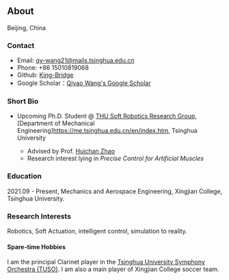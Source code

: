 ## About

<!--
Qiyao Wang (王启尧) -->

Beijing, China

### Contact

- Email: qy-wang21@mails.tsinghua.edu.cn
- Phone: +86 15010819068
- Github: [King-Bridge](https://github.com/King-Bridge)
- Google Scholar：[Qiyao Wang's Google Scholar](https://scholar.google.com/citations?user=d_r-sUMAAAAJ&hl=en&oi=ao)

### Short Bio

- Upcoming Ph.D. Student @ [THU Soft Robotics Research Group](https://www.thusoftrobot.com/), [Department of Mechanical Engineering]https://me.tsinghua.edu.cn/en/index.htm, Tsinghua University

  - Advised by Prof. [Huichan Zhao](https://www.me.tsinghua.edu.cn/en/info/1084/1639.htm)
  - Research interest lying in _Precise Control for Artificial Muscles_


<!-- ### Biography
I am currently a junior Undergraduate Student pursuing a bachelor's Degree in Mechanics and Aerospace Engineering at Xingjian College, Tsinghua University, China.

My research interests lie in Robotics, Soft Actuation, intelligent control, simulation to reality. My aspiration involves combining artificial muscle structures with dynamic simulators to build intelligent robots that can collaborate perfectly with humans. I am passionate about exploring the potential of soft robotics and its application in diverse practical scenarios, such as medical and industrial fields. I am also interested in developing efficient control algorithms and simulation methods to improve the performance of soft robots.

I started research since my sophomore year. I fortunately began my very first research in [DISCOVER Lab](https://air.tsinghua.edu.cn/en/Research1/DISCOVER_Laboratory.htm) advised by Professor [Guyue Zhou](https://air.tsinghua.edu.cn/en/info/1046/1196.htm), where I collaborated with Dr. Yongliang Shi, Yuhang Zheng, Pengfei Li and Beiwen Tian on the building of a desktop robotics system aiming to make English-style breakfast and organize drawer interactively. It is also that time when I got my first publication.

I am currently honored to be advised by Professor [Huichan Zhao](https://www.me.tsinghua.edu.cn/en/info/1084/1639.htm) at [THU Soft Robotics Research Group](https://www.thusoftrobot.com/) starting from October 2023. I am working on the design and control of a soft robotic arm with a focus on the robust real-time control of pneumatic artificial muscle (PAM) collaborated with Zhonghan Lin. -->

### Education

2021.09 - Present, Mechanics and Aerospace Engineering, Xingjian College, Tsinghua University.

### Research Interests

Robotics, Soft Actuation, intelligent control, simulation to reality.

#### Spare-time Hobbies

I am the principal Clarinet player in the [Tsinghua University Symphony Orchestra (TUSO)](https://www.arts.tsinghua.edu.cn/info/1084/1492.htm).
I am also a main player of Xingjian College soccer team.
